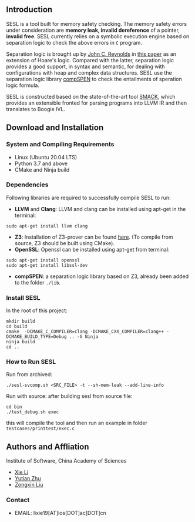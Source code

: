 ## Introduction

SESL is a tool built for memory safety checking. The memory safety errors under consideration are **memory leak, invalid dereference** of a pointer, **invalid free**. SESL currently relies on a symbolic execution engine based on separation logic to check the above errors in ```C``` program. 

Separation logic is brought up by [John C. Reynolds](https://en.wikipedia.org/wiki/John_C._Reynolds) in [this paper](https://www.cs.cmu.edu/~jcr/seplogic.pdf) as an extension of Hoare's logic. Compared with the latter, separation logic provides a good support, in syntax and semantic, for dealing with configurations with heap and complex data structures. SESL use the separation logic library [compSPEN](https://link.springer.com/chapter/10.1007%2F978-3-319-40229-1_36) to check the entailments of speration logic formula.

SESL is constructed based on the state-of-the-art tool [SMACK](https://smackers.github.io/), which provides an extensible fronted for parsing programs into LLVM IR and then translates to Boogie IVL.


## Download and Installation
### System and Compiling Requirements
- Linux (Ubuntu 20.04 LTS)
- Python 3.7 and above
- CMake and Ninja build

### Dependencies
Following libraries are required to successfully compile SESL to run:
- **LLVM** and **Clang**:
LLVM and clang can be installed using apt-get in the terminal:
```
sudo apt-get install llvm clang
```
- **Z3**: Installation of Z3-prover can be found [here](https://github.com/Z3Prover/z3/blob/master/README-CMake.md). (To compile from source, Z3 should be built using CMake).
- **OpenSSL**:
Openssl can be installed using apt-get from terminal:
```
sudo apt-get install openssl
sudo apt-get install libssl-dev
```
- **compSPEN**: a separation logic library based on Z3, already been added to the folder ```./lib```.


### Install SESL
In the root of this project:
```
mkdir build
cd build
cmake  -DCMAKE_C_COMPILER=clang -DCMAKE_CXX_COMPILER=clang++ -DCMAKE_BUILD_TYPE=Debug .. -G Ninja
ninja build
cd ..

```

### How to Run SESL
Run from archived:
```
./sesl-svcomp.sh <SRC_FILE> -t --sh-mem-leak --add-line-info
```
Run with source: after building sesl from source file:
```
cd bin
./test_debug.sh exec
```
this will compile the tool and then run an example in folder ```testcases/printtest/exec.c```

## Authors and Affliation
Institute of Software, China Academy of Sciences
- [Xie Li](https://github.com/SpencerL-Y)
- [Yutian Zhu](https://github.com/zhuyutian57)
- [Zongxin Liu](https://github.com/lzx-center) 
### Contact
- EMAIL: lixie19[AT]ios[DOT]ac[DOT]cn
